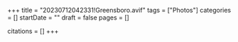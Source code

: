 +++
title = "20230712042331!Greensboro.avif"
tags = ["Photos"]
categories = []
startDate = ""
draft = false
pages = []

citations = []
+++
